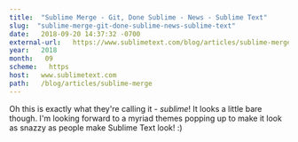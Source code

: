 ```yaml
---
title:  "Sublime Merge - Git, Done Sublime - News - Sublime Text" 
slug:  "sublime-merge-git-done-sublime-news-sublime-text" 
date:   2018-09-20 14:37:32 -0700 
external-url:   https://www.sublimetext.com/blog/articles/sublime-merge 
year:   2018 
month:   09 
scheme:   https 
host:   www.sublimetext.com 
path:   /blog/articles/sublime-merge 
---
```


Oh this is exactly what they're calling it - _sublime_! It looks a little bare though. I'm looking forward to a myriad themes popping up to make it look as snazzy as people make Sublime Text look! :) 
